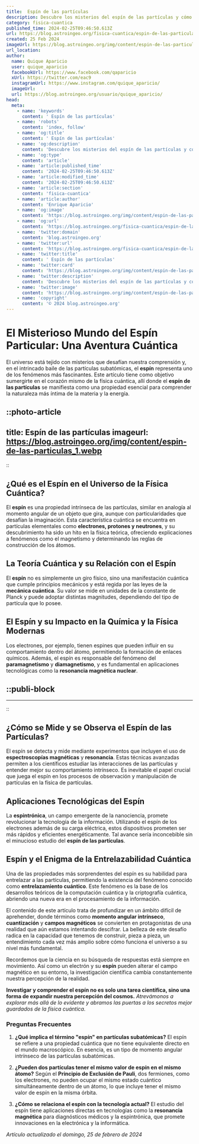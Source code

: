 ```yaml
---
title:  Espín de las partículas
description: Descubre los misterios del espín de las partículas y cómo fundamenta las leyes de la física cuántica en nuestro análisis detallado.
category: fisica-cuantica
published_time: 2024-02-25T09:46:50.613Z
url: https://blog.astroingeo.org/fisica-cuantica/espin-de-las-particulas
created: 25 Feb 2024
imageUrl: https://blog.astroingeo.org/img/content/espin-de-las-particulas_1.webp
url_location:
author:
  name: Quique Aparicio
  user: quique_aparicio
  facebookUrl: https://www.facebook.com/qaparicio
  xUrl: https://twitter.com/eac9
  instagramUrl: https://www.instagram.com/quique_aparicio/
  imageUrl: 
  url: https://blog.astroingeo.org/usuario/quique_aparicio/
head:
  meta:
    - name: 'keywords'
      content: ' Espín de las partículas'
    - name: 'robots'
      content: 'index, follow'
    - name: 'og:title'
      content: ' Espín de las partículas'
    - name: 'og:description'
      content: 'Descubre los misterios del espín de las partículas y cómo fundamenta las leyes de la física cuántica en nuestro análisis detallado.'
    - name: 'og:type'
      content: 'article'
    - name: 'article:published_time'
      content: '2024-02-25T09:46:50.613Z'
    - name: 'article:modified_time'
      content: '2024-02-25T09:46:50.613Z'
    - name: 'article:section'
      content: 'fisica-cuantica'
    - name: 'article:author'
      content: 'Enrique Aparicio'
    - name: 'og:image'
      content: 'https://blog.astroingeo.org/img/content/espin-de-las-particulas_1.webp'
    - name: 'og:url'
      content: 'https://blog.astroingeo.org/fisica-cuantica/espin-de-las-particulas'
    - name: 'twitter:domain'
      content: 'blog.astroingeo.org'
    - name: 'twitter:url'
      content: 'https://blog.astroingeo.org/fisica-cuantica/espin-de-las-particulas'
    - name: 'twitter:title'
      content: ' Espín de las partículas'
    - name: 'twitter:card'
      content: 'https://blog.astroingeo.org/img/content/espin-de-las-particulas_1.webp'
    - name: 'twitter:description'
      content: 'Descubre los misterios del espín de las partículas y cómo fundamenta las leyes de la física cuántica en nuestro análisis detallado.'
    - name: 'twitter:image'
      content: 'https://blog.astroingeo.org/img/content/espin-de-las-particulas_1.webp'
    - name: 'copyright'
      content: '© 2024 blog.astroingeo.org'
---
```

# El Misterioso Mundo del Espín Particular: Una Aventura Cuántica

El universo está tejido con misterios que desafían nuestra comprensión y, en el intrincado baile de las partículas subatómicas, el **espín** representa uno de los fenómenos más fascinantes. Este artículo tiene como objetivo sumergirte en el corazón mismo de la física cuántica, allí donde el **espín de las partículas** se manifiesta como una propiedad esencial para comprender la naturaleza más íntima de la materia y la energía.


::photo-article
---
title:  Espín de las partículas
imageurl: https://blog.astroingeo.org/img/content/espin-de-las-particulas_1.webp
---
::


## ¿Qué es el Espín en el Universo de la Física Cuántica?

El **espín** es una propiedad intrínseca de las partículas, similar en analogía al momento angular de un objeto que gira, aunque con particularidades que desafían la imaginación. Esta característica cuántica se encuentra en partículas elementales como **electrones, protones y neutrones**, y su descubrimiento ha sido un hito en la física teórica, ofreciendo explicaciones a fenómenos como el magnetismo y determinando las reglas de construcción de los átomos.

## La Teoría Cuántica y su Relación con el Espín

El **espín** no es simplemente un giro físico, sino una manifestación cuántica que cumple principios mecánicos y está regida por las leyes de la **mecánica cuántica**. Su valor se mide en unidades de la constante de Planck y puede adoptar distintas magnitudes, dependiendo del tipo de partícula que lo posee.

## El Espín y su Impacto en la Química y la Física Modernas

Los electrones, por ejemplo, tienen espines que pueden influir en su comportamiento dentro del átomo, permitiendo la formación de enlaces químicos. Además, el espín es responsable del fenómeno del **paramagnetismo** y **diamagnetismo**, y es fundamental en aplicaciones tecnológicas como la **resonancia magnética nuclear**.


  ::publi-block
  ---
  ---
  ::
  
  
## ¿Cómo se Mide y se Observa el Espín de las Partículas?

El espín se detecta y mide mediante experimentos que incluyen el uso de **espectroscopías magnéticas** y **resonancia**. Estas técnicas avanzadas permiten a los científicos estudiar las interacciones de las partículas y entender mejor su comportamiento intrínseco. Es inevitable el papel crucial que juega el espín en los procesos de observación y manipulación de partículas en la física de partículas.

## Aplicaciones Tecnológicas del Espín

La **espintrónica**, un campo emergente de la nanociencia, promete revolucionar la tecnología de la información. Utilizando el espín de los electrones además de su carga eléctrica, estos dispositivos prometen ser más rápidos y eficientes energéticamente. Tal avance sería inconcebible sin el minucioso estudio del **espín de las partículas**.

## Espín y el Enigma de la Entrelazabilidad Cuántica

Una de las propiedades más sorprendentes del espín es su habilidad para entrelazar a las partículas, permitiendo la existencia del fenómeno conocido como **entrelazamiento cuántico**. Este fenómeno es la base de los desarrollos teóricos de la computación cuántica y la criptografía cuántica, abriendo una nueva era en el procesamiento de la información.

El contenido de este artículo trata de profundizar en un ámbito difícil de aprehender, donde términos como **momento angular intrínseco**, **cuantización** y **campos magnéticos** se convierten en protagonistas de una realidad que aún estamos intentando descifrar. La belleza de este desafío radica en la capacidad que tenemos de construir, pieza a pieza, un entendimiento cada vez más amplio sobre cómo funciona el universo a su nivel más fundamental.

Recordemos que la ciencia en su búsqueda de respuestas está siempre en movimiento. Así como un electrón y su **espín** pueden alterar el campo magnético en su entorno, la investigación científica cambia constantemente nuestra percepción de la realidad.

**Investigar y comprender el espín no es solo una tarea científica, sino una forma de expandir nuestra percepción del cosmos.** *Atrevámonos a explorar más allá de lo evidente y abramos las puertas a los secretos mejor guardados de la física cuántica.*

### Preguntas Frecuentes

1. **¿Qué implica el término "espín" en partículas subatómicas?**
   El espín se refiere a una propiedad cuántica que no tiene equivalente directo en el mundo macroscópico. En esencia, es un tipo de momento angular intrínseco de las particulas subatómicas.

2. **¿Pueden dos partículas tener el mismo valor de espín en el mismo átomo?**
   Según el **Principio de Exclusión de Pauli**, dos fermiones, como los electrones, no pueden ocupar el mismo estado cuántico simultáneamente dentro de un átomo, lo que incluye tener el mismo valor de espín en la misma órbita.

3. **¿Cómo se relaciona el espín con la tecnología actual?**
   El estudio del espín tiene aplicaciones directas en tecnologías como la **resonancia magnética** para diagnósticos médicos y la espintrónica, que promete innovaciones en la electrónica y la informática.

_Artículo actualizado el domingo, 25 de febrero de 2024_